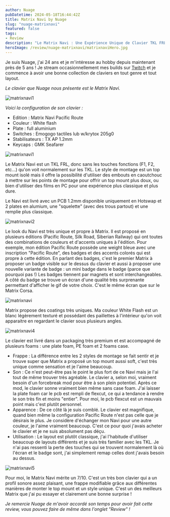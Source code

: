 ```yaml
---
author: Nuage
pubDatetime: 2024-05-18T16:44:42Z
title: Matrix Navi by Nuage
slug: "nuage-matrixnavi"
featured: false
tags:
- Review
description: "Le Matrix Navi : Une Expérience Unique de Clavier TKL FRL par Nuage."
heroImage: /review/nuage-matrixnavi/matrixnaviHero.jpg
---
```


Je suis Nuage, j'ai 24 ans et je m'intéresse au hobby depuis maintenant près de 5 ans ! Je stream occasionnellement mes builds sur [Twitch](https://www.twitch.tv/nunuch) et je commence à avoir une bonne collection de claviers en tout genre et tout layout.

_Le clavier que Nuage nous présente est le Matrix Navi._

![matrixnavi1](/review/nuage-matrixnavi/matrixnavi1.jpg)

_Voici la configuration de son clavier :_

- Edition : Matrix Navi Pacific Route
- Couleur : White flash
- Plate : full aluminium
- Switches : Emogogo tactiles lub w/krytox 205g0
- Stabilisateurs : TX AP 1.2mm
- Keycaps : GMK Seafarer

![matrixnavi1](/review/nuage-matrixnavi/matrixnavi1.jpg)

Le Matrix Navi est un TKL FRL, donc sans les touches fonctions (F1, F2, etc...) qu'on voit normalement sur les TKL. Le style de montage est un top mount isolé mais il offre la possibilité d'utiliser des embouts en caoutchouc à mettre sur les points de montage pour offrir un top mount plus doux, ou bien d'utiliser des films en PC pour une expérience plus classique et plus dure.

Le Navi est livré avec un PCB 1.2mm disponible uniquement en Hotswap et 2 plates en alumium, une "squelette" (avec des trous partout) et une remplie plus classique.

![matrixnavi2](/review/nuage-matrixnavi/matrixnavi2.jpg)

Le look du Navi est très unique et propre à Matrix. Il est proposé en plusieurs éditions (Pacific Route, Silk Road, Siberian Railway) qui ont toutes des combinations de couleurs et d'accents uniques à l'édition. Pour exemple, mon édition Pacific Route possède une weight bleue avec une inscription "Pacific Route", des badges et des accents colorés qui est propre à cette édition. En parlant des badges, c'est le premier Matrix à proposer un badge visible sur le dessus du clavier et aussi à proposer une nouvelle variante de badge : un mini badge dans le badge (parce que pourquoi pas !) Les badges tiennent par magnets et sont interchangeables. A côté du badge se trouve un écran d'une qualité très surprenante permettant d'afficher le gif de votre choix. C'est le même écran que sur le Matrix Corsa.

![matrixnavi](/review/nuage-matrixnavi/matrixnavi.gif)

Matrix propose des coatings très uniques. Ma couleur White Flash est un blanc légèrement texturé et possédant des paillettes à l'intérieur qu'on voit apparaitre en regardant le clavier sous plusieurs angles.

![matrixnavi4](/review/nuage-matrixnavi/matrixnavi4.jpg)

Le clavier est livré dans un packaging très premium et est accompagné de plusieurs foams :
une plate foam, PE foam et 2 foams case.

- Frappe : La différence entre les 2 styles de montage se fait sentir et je trouve super que Matrix a proposé un top mount aussi soft, c'est très unique comme sensation et je l'aime beaucoup.
- Son : Ce n'est peut-être pas le point le plus fort de ce Navi mais je l'ai tout de même trouver très agréable. Le clavier a, selon moi, vraiment besoin d'un forcebreak mod pour être à son plein potentiel. Après ce mod, le clavier sonne vraiment bien même sans case foam. J'ai laisser la plate foam car le pcb est rempli de flexcut, ce qui a tendance à rendre le son très fin et moins "entier". Pour moi, le pcb flexcut est un mauvais point mais c'est plutôt personnel.
- Apparence : De ce côté là je suis comblé. Le clavier est magnifique, quand bien même la configuration Pacific Route n'est pas celle que je désirais le plus. Je considère d'échanger mon Navi pour une autre couleur, je l'aime vraiment beaucoup. C'est ce pour quoi j'avais acheter le clavier et je ne suis absolument pas déçu.
- Utilisation : Le layout est plutôt classique, j'ai l'habitude d'utiliser beaucoup de layouts différents et je suis très familier avec les TKL. Je n'ai pas ressenti la perte des touches qui se trouvent normalement là où l'écran et le badge sont, j'ai simplement remap celles dont j'avais besoin au dessus.

![matrixnavi5](/review/nuage-matrixnavi/matrixnavi5.jpg)

Pour moi, le Matrix Navi mérite un 7/10. C'est un très bon clavier qui a un profil sonore assez plaisant, une frappe modifiable grâce aux différentes manières de monter le top mount et un style unique. C'est un des meilleurs Matrix que j'ai pu essayer et clairement une bonne surprise !

_Je remercie Nuage de m'avoir accordé son temps pour avoir fait cette review, vous pouvez faire de même dans l'onglet "Review" !_
